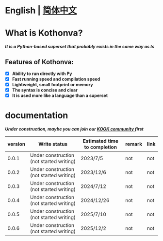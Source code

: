 # English | [简体中文](https://github.com/Buelie/Kothonva/tree/main/zh-cn)

# What is Kothonva?
***It is a Python-based superset that probably exists in the same way as ts***

## Features of Kothonva:
* [x] **Ability to run directly with Py**
* [x] **Fast running speed and compilation speed**
* [x] **Lightweight, small footprint or memory**
* [x] **The syntax is concise and clear**
* [x] **It is used more like a language than a superset**

# documentation
***Under construction, maybe you can join our [KOOK community]() first***

| version | Write status | Estimated time to completion | remark | link |
| --- | --- | --- | --- | --- |
| 0.0.1 | Under construction (not started writing) | 2023/7/5 | not | not | 
| 0.0.2 | Under construction (not started writing) | 2023/12/6 | not | not |
| 0.0.3 | Under construction (not started writing) | 2024/7/12 | not | not |
| 0.0.4 | Under construction (not started writing) | 2024/12/26 | not | not |
| 0.0.5 | Under construction (not started writing) | 2025/7/10 | not | not |
| 0.0.6 | Under construction (not started writing) | 2025/12/2 | not | not |
